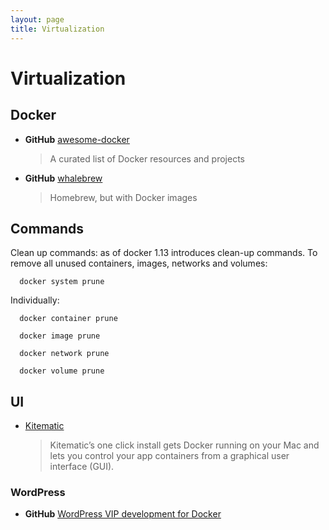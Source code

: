 ```yaml
---
layout: page
title: Virtualization
---
```


# Virtualization

## Docker

* **GitHub** [awesome-docker](https://github.com/veggiemonk/awesome-docker)
  > A curated list of Docker resources and projects

* **GitHub** [whalebrew](https://github.com/bfirsh/whalebrew)
  > Homebrew, but with Docker images

## Commands

Clean up commands: as of docker 1.13 introduces clean-up commands.
To remove all unused containers, images, networks and volumes:

```
  docker system prune
```

Individually:

```
  docker container prune

  docker image prune

  docker network prune

  docker volume prune
```

## UI

* [Kitematic](https://kitematic.com)
  > Kitematic’s one click install gets Docker running on your Mac and lets you control your app containers from a graphical user interface (GUI).

### WordPress

* **GitHub** [WordPress VIP development for Docker](https://github.com/chriszarate/docker-wordpress-vip)
